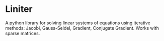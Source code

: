 # Liniter
A python library for solving linear systems of equations using iterative methods: Jacobi, Gauss-Seidel, Gradient, Conjugate Gradient. Works with sparse matrices.